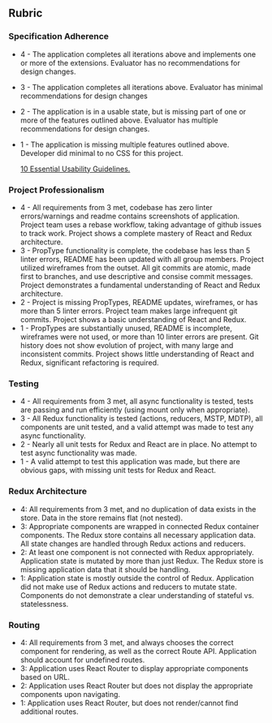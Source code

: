 ## Rubric 

### Specification Adherence

- 4 - The application completes all iterations above and implements one or 
  more of the extensions. Evaluator has no recommendations for design changes.
- 3 - The application completes all iterations above. Evaluator has minimal
  recommendations for design changes
- 2 - The application is in a usable state, but is missing part of one or more of the 
  features outlined above. Evaluator has multiple recommendations for design
  changes.
- 1 - The application is missing multiple features outlined above. Developer did
  minimal to no CSS for this project.
  
  [10 Essential Usability Guidelines.](https://speckyboy.com/10-essential-web-application-usability-guidelines/)

### Project Professionalism

- 4 - All requirements from 3 met, codebase has zero linter errors/warnings and
  readme contains screenshots of application. Project team uses a rebase
  workflow, taking advantage of github issues to track work. Project shows a
  complete mastery of React and Redux architecture.
- 3 - PropType functionality is complete, the codebase has less than 5 linter
  errors, README has been updated with all group members. Project utilized
  wireframes from the outset. All git commits are atomic, made first to
  branches, and use descriptive and consise commit messages. Project
  demonstrates a fundamental understanding of React and Redux architecture.
- 2 - Project is missing PropTypes, README updates, wireframes, or has more
  than 5 linter errors. Project team makes large infrequent git commits.
  Project shows a basic understanding of React and Redux.
- 1 - PropTypes are substantially unused, README is incomplete, wireframes were
  not used, or more than 10 linter errors are present. Git history does not show
  evolution of project, with many large and inconsistent commits. Project shows
  little understanding of React and Redux, significant refactoring is required.

### Testing

- 4 - All requirements from 3 met, all async functionality is tested, tests are
  passing and run efficiently (using mount only when appropriate).
- 3 - All Redux functionality is tested (actions, reducers, MSTP, MDTP), all
  components are unit tested, and a valid attempt was made to test any async
  functionality.
- 2 - Nearly all unit tests for Redux and React are in place. No attempt to test
  async functionality was made.
- 1 - A valid attempt to test this application was made, but there are obvious
  gaps, with missing unit tests for Redux and React.

### Redux Architecture

* 4: All requirements from 3 met, and no duplication of data exists in the
  store. Data in the store remains flat (not nested).
* 3: Appropriate components are wrapped in connected Redux container components. The Redux store contains all necessary application data. All state changes are handled through Redux actions and reducers.
* 2: At least one component is not connected with Redux appropriately. Application state is mutated by more than just Redux. The Redux store is missing application data that it should be handling.
* 1: Application state is mostly outside the control of Redux. Application did not make use of Redux actions and reducers to mutate state. Components do not demonstrate a clear understanding of stateful vs. statelessness.

### Routing

* 4: All requirements from 3 met, and always chooses the correct component for
  rendering, as well as the correct Route API. Application should account for
  undefined routes.
* 3: Application uses React Router to display appropriate components based on URL.
* 2: Application uses React Router but does not display the appropriate components upon navigating.
* 1: Application uses React Router, but does not render/cannot find additional routes.
